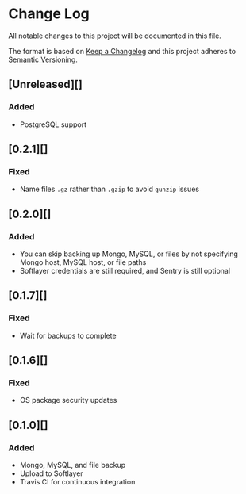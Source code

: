 # Change Log
All notable changes to this project will be documented in this file.

The format is based on [Keep a Changelog](http://keepachangelog.com/)
and this project adheres to [Semantic Versioning](http://semver.org/).

## [Unreleased][]
### Added
-   PostgreSQL support

## [0.2.1][]
### Fixed
-   Name files `.gz` rather than `.gzip` to avoid `gunzip` issues

## [0.2.0][]
### Added
-   You can skip backing up Mongo, MySQL, or files by not specifying
    Mongo host, MySQL host, or file paths
-   Softlayer credentials are still required, and Sentry is still optional

## [0.1.7][]
### Fixed
-   Wait for backups to complete

## [0.1.6][]
### Fixed
-   OS package security updates

## [0.1.0][]
### Added
-   Mongo, MySQL, and file backup
-   Upload to Softlayer
-   Travis CI for continuous integration
